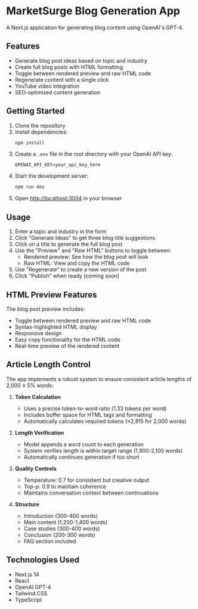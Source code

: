 # MarketSurge Blog Generation App

A Next.js application for generating blog content using OpenAI's GPT-4.

## Features

- Generate blog post ideas based on topic and industry
- Create full blog posts with HTML formatting
- Toggle between rendered preview and raw HTML code
- Regenerate content with a single click
- YouTube video integration
- SEO-optimized content generation

## Getting Started

1. Clone the repository
2. Install dependencies:
   ```bash
   npm install
   ```
3. Create a `.env` file in the root directory with your OpenAI API key:
   ```
   OPENAI_API_KEY=your_api_key_here
   ```
4. Start the development server:
   ```bash
   npm run dev
   ```
5. Open [http://localhost:3004](http://localhost:3004) in your browser

## Usage

1. Enter a topic and industry in the form
2. Click "Generate Ideas" to get three blog title suggestions
3. Click on a title to generate the full blog post
4. Use the "Preview" and "Raw HTML" buttons to toggle between:
   - Rendered preview: See how the blog post will look
   - Raw HTML: View and copy the HTML code
5. Use "Regenerate" to create a new version of the post
6. Click "Publish" when ready (coming soon)

## HTML Preview Features

The blog post preview includes:
- Toggle between rendered preview and raw HTML code
- Syntax-highlighted HTML display
- Responsive design
- Easy copy functionality for the HTML code
- Real-time preview of the rendered content

## Article Length Control

The app implements a robust system to ensure consistent article lengths of 2,000 ± 5% words:

1. **Token Calculation**
   - Uses a precise token-to-word ratio (1.33 tokens per word)
   - Includes buffer space for HTML tags and formatting
   - Automatically calculates required tokens (≈2,815 for 2,000 words)

2. **Length Verification**
   - Model appends a word count to each generation
   - System verifies length is within target range (1,900-2,100 words)
   - Automatically continues generation if too short

3. **Quality Controls**
   - Temperature: 0.7 for consistent but creative output
   - Top-p: 0.9 to maintain coherence
   - Maintains conversation context between continuations

4. **Structure**
   - Introduction (300-400 words)
   - Main content (1,200-1,400 words)
   - Case studies (300-400 words)
   - Conclusion (200-300 words)
   - FAQ section included

## Technologies Used

- Next.js 14
- React
- OpenAI GPT-4
- Tailwind CSS
- TypeScript 